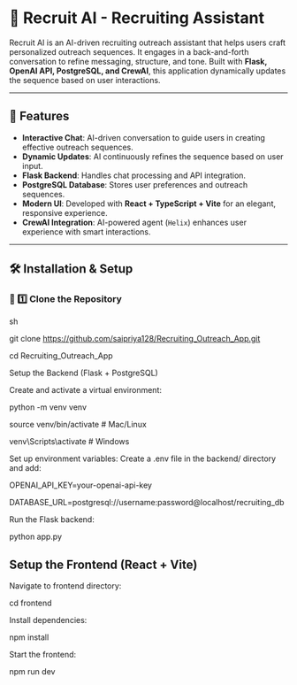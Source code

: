 # 🤖 Recruit AI - Recruiting Assistant

Recruit AI is an AI-driven recruiting outreach assistant that helps users craft personalized outreach sequences. It engages in a back-and-forth conversation to refine messaging, structure, and tone. Built with **Flask, OpenAI API, PostgreSQL, and CrewAI**, this application dynamically updates the sequence based on user interactions.

---

## 🚀 Features

- **Interactive Chat**: AI-driven conversation to guide users in creating effective outreach sequences.
- **Dynamic Updates**: AI continuously refines the sequence based on user input.
- **Flask Backend**: Handles chat processing and API integration.
- **PostgreSQL Database**: Stores user preferences and outreach sequences.
- **Modern UI**: Developed with **React + TypeScript + Vite** for an elegant, responsive experience.
- **CrewAI Integration**: AI-powered agent (`Helix`) enhances user experience with smart interactions.

---

## 🛠️ Installation & Setup

### 🔹 1️⃣ Clone the Repository
sh

git clone https://github.com/saipriya128/Recruiting_Outreach_App.git

cd Recruiting_Outreach_App

Setup the Backend (Flask + PostgreSQL)

Create and activate a virtual environment:

python -m venv venv

source venv/bin/activate  # Mac/Linux

venv\Scripts\activate     # Windows

Set up environment variables: Create a .env file in the backend/ directory and add:

OPENAI_API_KEY=your-openai-api-key

DATABASE_URL=postgresql://username:password@localhost/recruiting_db

Run the Flask backend:

python app.py

## Setup the Frontend (React + Vite)

Navigate to frontend directory:

cd frontend

Install dependencies:

npm install

Start the frontend:

npm run dev
